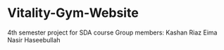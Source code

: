# Vitality-Gym-Website
4th semester project for SDA course
Group members: 
Kashan Riaz 
Eima Nasir
Haseebullah
